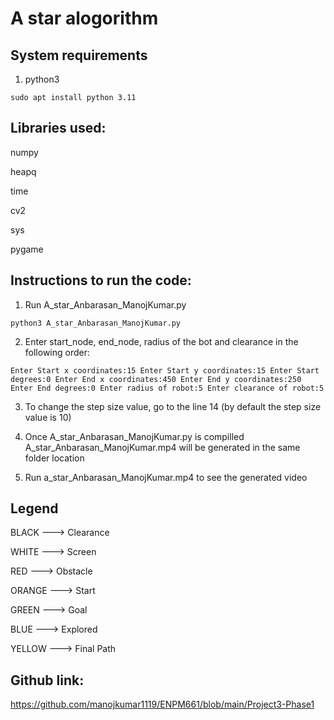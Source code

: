 # A star alogorithm

## System requirements

1. python3

`sudo apt install python 3.11`

## Libraries used:

numpy

heapq

time

cv2

sys

pygame

## Instructions to run the code:

1. Run A_star_Anbarasan_ManojKumar.py

`python3 A_star_Anbarasan_ManojKumar.py`

2. Enter start_node, end_node, radius of the bot and clearance in the following order:

`Enter Start x coordinates:15
Enter Start y coordinates:15
Enter Start degrees:0
Enter End x coordinates:450
Enter End y coordinates:250
Enter End degrees:0
Enter radius of robot:5
Enter clearance of robot:5`

3. To change the step size value, go to the line 14 (by default the step size value is 10)

4. Once A_star_Anbarasan_ManojKumar.py is compilled A_star_Anbarasan_ManojKumar.mp4 will be generated in the same folder location

5. Run a_star_Anbarasan_ManojKumar.mp4 to see the generated video

## Legend

BLACK             --->          Clearance

WHITE             --->          Screen

RED               --->          Obstacle

ORANGE            --->          Start

GREEN             --->          Goal

BLUE              --->          Explored

YELLOW            --->          Final Path

## Github link:
https://github.com/manojkumar1119/ENPM661/blob/main/Project3-Phase1


